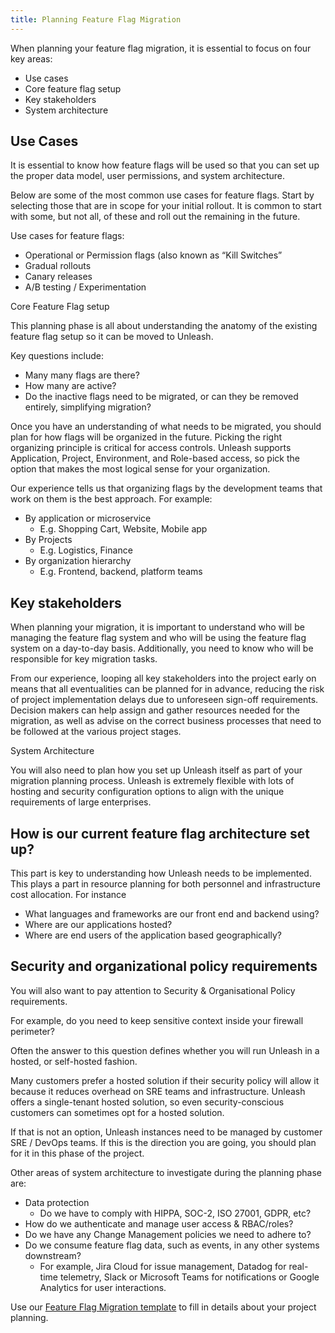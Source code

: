 ```yaml
---
title: Planning Feature Flag Migration
---
```


When planning your feature flag migration, it is essential to focus on four key areas:

* Use cases
* Core feature flag setup
* Key stakeholders
* System architecture

## Use Cases

It is essential to know how feature flags will be used so that you can set up the proper data model, user permissions, and system architecture.  

Below are some of the most common use cases for feature flags. Start by selecting those that are in scope for your initial rollout. It is common to start with some, but not all, of these and roll out the remaining in the future.

Use cases for feature flags:

* Operational or Permission flags (also known as “Kill Switches”
* Gradual rollouts
* Canary releases
* A/B testing / Experimentation

Core Feature Flag setup

This planning phase is all about understanding the anatomy of the existing feature flag setup so it can be moved to Unleash. 

Key questions include:

* Many many flags are there?
* How many are active? 
* Do the inactive flags need to be migrated, or can they be removed entirely, simplifying migration?

Once you have an understanding of what needs to be migrated, you should plan for how flags will be organized in the future.  Picking the right organizing principle is critical for access controls. Unleash supports Application, Project, Environment, and Role-based access, so pick the option that makes the most logical sense for your organization.

Our experience tells us that organizing flags by the development teams that work on them is the best approach.  For example: 

* By application or microservice
    * E.g. Shopping Cart, Website, Mobile app
* By Projects
    * E.g. Logistics, Finance
* By organization hierarchy
    * E.g. Frontend, backend, platform teams

## Key stakeholders

When planning your migration, it is important to understand who will be managing the feature flag system and who will be using the feature flag system on a day-to-day basis.  Additionally, you need to know who will be responsible for key migration tasks.

From our experience, looping all key stakeholders into the project early on means that all eventualities can be planned for in advance, reducing the risk of project implementation delays due to unforeseen sign-off requirements. Decision makers can help assign and gather resources needed for the migration, as well as advise on the correct business processes that need to be followed at the various project stages.

System Architecture

You will also need to plan how you set up Unleash itself as part of your migration planning process. Unleash is extremely flexible with lots of hosting and security configuration options to align with the unique requirements of large enterprises.


## How is our current feature flag architecture set up?

This part is key to understanding how Unleash needs to be implemented. This plays a part in resource planning for both personnel and infrastructure cost allocation.  For instance

* What languages and frameworks are our front end and backend using?
* Where are our applications hosted?
* Where are end users of the application based geographically?

## Security and organizational policy requirements

You will also want to pay attention to Security & Organisational Policy requirements.

For example, do you need to keep sensitive context inside your firewall perimeter? 

Often the answer to this question defines whether you will run Unleash in a hosted, or self-hosted fashion.

Many customers prefer a hosted solution if their security policy will allow it because it reduces overhead on SRE teams and infrastructure. Unleash offers a single-tenant hosted solution, so even security-conscious customers can sometimes opt for a hosted solution.

If that is not an option, Unleash instances need to be managed by customer SRE / DevOps teams. If this is the direction you are going, you should plan for it in this phase of the project.

Other areas of system architecture to investigate during the planning phase are:

* Data protection
    * Do we have to comply with HIPPA, SOC-2, ISO 27001, GDPR, etc?
* How do we authenticate and manage user access & RBAC/roles?
* Do we have any Change Management policies we need to adhere to?
* Do we consume feature flag data, such as events, in any other systems downstream? 
    * For example, Jira Cloud for issue management, Datadog for real-time telemetry, Slack or Microsoft Teams for notifications or Google Analytics for user interactions.

Use our [Feature Flag Migration template](https://docs.google.com/spreadsheets/d/1MKc95v7Tc-9tznWMDVSy2vvmVJTvOFLRVZpx1QrL-_U/edit#gid=996250264) to fill in details about your project planning.
